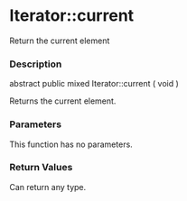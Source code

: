 Iterator::current
=================

Return the current element

### Description

<span class="modifier">abstract</span> <span
class="modifier">public</span> <span class="type">mixed</span> <span
class="methodname">Iterator::current</span> ( <span
class="methodparam">void</span> )

Returns the current element.

### Parameters

This function has no parameters.

### Return Values

Can return any type.
